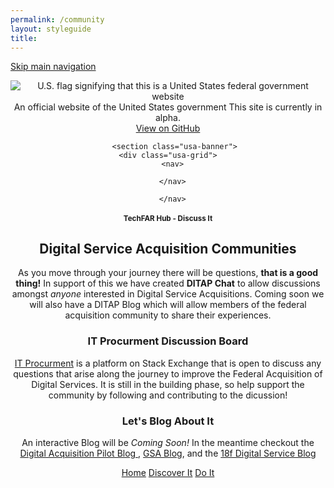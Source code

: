 ```yaml
---
permalink: /community
layout: styleguide
title: 
---
```



<link rel="stylesheet" href="http://jonmost.github.io/dist/css/main.css">
<link rel="stylesheet" href="http://jonmost.github.io/dist/css/google-fonts.css">
<script src="http://jonmost.github.io/dist/js/components.js"></script>

<a class="skipnav" href="#main-content">Skip main navigation</a>

<header role="banner">

  <div class="usa-disclaimer">
    <div class="usa-grid">
      <span class="usa-disclaimer-official">
        <img class="usa-flag_icon" alt="U.S. flag signifying that this is a United States federal government website" src="{{ site.baseurl }}/jonmost.github.io-V2/assets/img/us_flag_small.png">
        An official website of the United States government
      </span>
      <span class="usa-disclaimer-stage">This site is currently in alpha. </span>
    </div>
  </div>


  <section class="usa-banner">
    <div class="usa-grid">
      <nav>
        <a class="usa-banner-link-top" href="https://github.com/jonmost/jonmost.github.io">View on GitHub</a>
      </nav>
      <div class="usa-banner-content" id="main-content">
      
       <section class="usa-banner">
    <div class="usa-grid">
      <nav>
      
      </nav>
<section> <section class="usa-banner">
    <div class="usa-grid">
      <nav>
        
      </nav>
 <div class="usa-banner-content" id="main-content">
 <h1>TechFAR Hub - Discuss It</h1>
 
 <h2>Digital Service Acquisition Communities</h2>
As you move through your journey there will be questions, <strong>that is a good thing!</strong> In support of this we have created  <strong>DITAP Chat</strong> to allow discussions amongst <em>anyone</em> interested in Digital Service Acquisitions. Coming soon we will also have a DITAP Blog which will allow members of the federal acquisition community to share their experiences. 

<p></p>

  <h3>IT Procurment Discussion Board</h3>
<a href="http://area51.stackexchange.com/proposals/95077/digital-service-acquisitions?referrer=iNHbk2AgvcNzGkfgmq2BHw2" target="_blank">IT Procurment</a> is a platform on Stack Exchange that is open to discuss any questions that arise along the journey to improve the Federal Acquisition of Digital Services. It is still in the building phase, so help support the community by following and contributing to the dicussion!



  <h3>Let's Blog About It</h3>
An interactive Blog will be <em>Coming Soon!</em> In the meantime checkout the <a href="https://digitalacquisitionpilot.wordpress.com/">Digital Acquisition Pilot Blog </a>, <a href="http://gsablogs.gsa.gov/gsablog/">GSA Blog</a>, and the <a href=" https://18f.gsa.gov/blog/">18f Digital Service Blog</a> 

<p></p>  

 <div class="button_wrapper">
    <a class="usa-button-outline" type="button" href="http://jonmost.github.io">Home</a>
    <a class="usa-button-outline usa-button-active" type="button" href="http://jonmost.github.io/learn">Discover It</a>
    <a class="usa-button-outline usa-button-hover" type="button" href="http://jonmost.github.io/build">Do It</a>
     </div>

</section>
